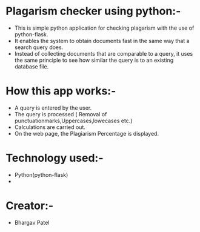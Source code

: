 # Plagarism checker using python:-
- This is simple python application for checking plagarism with the use of python-flask.
- It enables the system to obtain documents fast in the same way that a search query does.
- Instead of collecting documents that are comparable to a query, it uses the same principle to see how similar the query is to an existing database file.

# How this app works:-
- A query is entered by the user.
- The query is processed ( Removal of punctuationmarks,Uppercases,lowecases etc.)
- Calculations are carried out.
- On the web page, the Plagiarism Percentage is displayed.

# Technology used:-
- Python(python-flask)
-
# Creator:-
- Bhargav Patel
